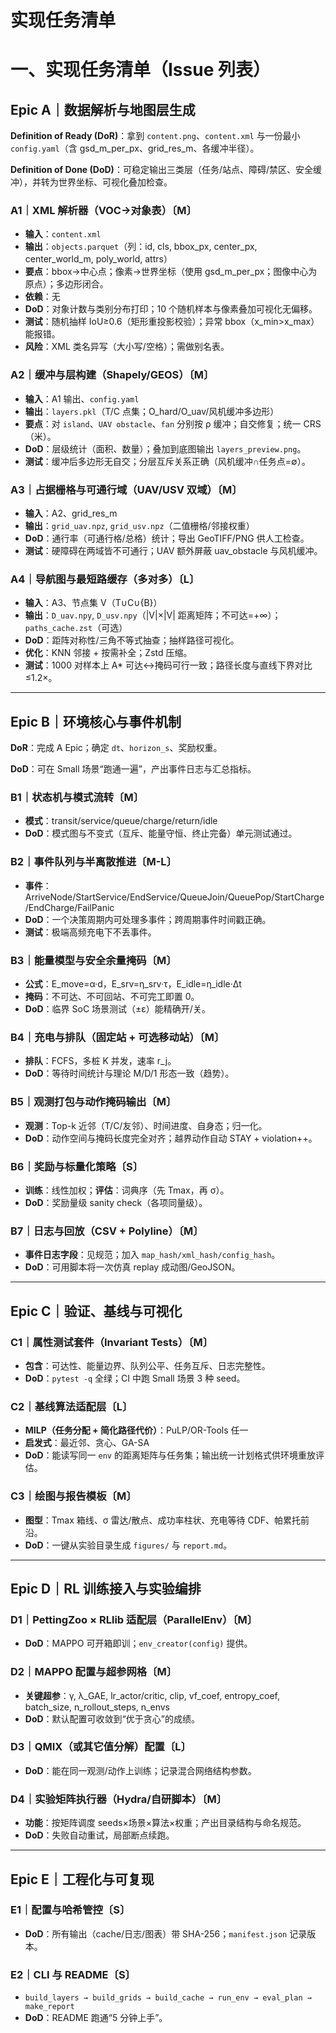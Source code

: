# 实现任务清单

# 一、实现任务清单（Issue 列表）

## Epic A｜数据解析与地图层生成

**Definition of Ready (DoR)**：拿到 `content.png`、`content.xml` 与一份最小 `config.yaml`（含 gsd_m_per_px、grid_res_m、各缓冲半径）。

**Definition of Done (DoD)**：可稳定输出三类层（任务/站点、障碍/禁区、安全缓冲），并转为世界坐标、可视化叠加检查。

### A1｜XML 解析器（VOC→对象表）〔M〕

- **输入**：`content.xml`
- **输出**：`objects.parquet`（列：id, cls, bbox_px, center_px, center_world_m, poly_world, attrs）
- **要点**：bbox→中心点；像素→世界坐标（使用 gsd_m_per_px；图像中心为原点）；多边形闭合。
- **依赖**：无
- **DoD**：对象计数与类别分布打印；10 个随机样本与像素叠加可视化无偏移。
- **测试**：随机抽样 IoU≥0.6（矩形重投影校验）；异常 bbox（x_min>x_max）能报错。
- **风险**：XML 类名异写（大小写/空格）；需做别名表。

### A2｜缓冲与层构建（Shapely/GEOS）〔M〕

- **输入**：A1 输出、`config.yaml`
- **输出**：`layers.pkl`（T/C 点集；O_hard/O_uav/风机缓冲多边形）
- **要点**：对 `island`、`UAV obstacle`、`fan` 分别按 ρ 缓冲；自交修复；统一 CRS（米）。
- **DoD**：层级统计（面积、数量）；叠加到底图输出 `layers_preview.png`。
- **测试**：缓冲后多边形无自交；分层互斥关系正确（风机缓冲∩任务点=∅）。

### A3｜占据栅格与可通行域（UAV/USV 双域）〔M〕

- **输入**：A2、grid_res_m
- **输出**：`grid_uav.npz`, `grid_usv.npz`（二值栅格/邻接权重）
- **DoD**：通行率（可通行格/总格）统计；导出 GeoTIFF/PNG 供人工检查。
- **测试**：硬障碍在两域皆不可通行；UAV 额外屏蔽 uav_obstacle 与风机缓冲。

### A4｜导航图与最短路缓存（多对多）〔L〕

- **输入**：A3、节点集 V（T∪C∪{B}）
- **输出**：`D_uav.npy`, `D_usv.npy`（|V|×|V| 距离矩阵；不可达=+∞）；`paths_cache.zst`（可选）
- **DoD**：距阵对称性/三角不等式抽查；抽样路径可视化。
- **优化**：KNN 邻接 + 按需补全；Zstd 压缩。
- **测试**：1000 对样本上 A* 可达↔掩码可行一致；路径长度与直线下界对比≤1.2×。

---

## Epic B｜环境核心与事件机制

**DoR**：完成 A Epic；确定 `dt`、`horizon_s`、奖励权重。

**DoD**：可在 Small 场景“跑通一遍”，产出事件日志与汇总指标。

### B1｜状态机与模式流转〔M〕

- **模式**：transit/service/queue/charge/return/idle
- **DoD**：模式图与不变式（互斥、能量守恒、终止完备）单元测试通过。

### B2｜事件队列与半离散推进〔M-L〕

- **事件**：ArriveNode/StartService/EndService/QueueJoin/QueuePop/StartCharge/EndCharge/FailPanic
- **DoD**：一个决策周期内可处理多事件；跨周期事件时间戳正确。
- **测试**：极端高频充电下不丢事件。

### B3｜能量模型与安全余量掩码〔M〕

- **公式**：E_move=α·d，E_srv=η_srv·τ，E_idle=η_idle·Δt
- **掩码**：不可达、不可回站、不可完工即置 0。
- **DoD**：临界 SoC 场景测试（±ε）能精确开/关。

### B4｜充电与排队（固定站 + 可选移动站）〔M〕

- **排队**：FCFS，多桩 K 并发，速率 r_j。
- **DoD**：等待时间统计与理论 M/D/1 形态一致（趋势）。

### B5｜观测打包与动作掩码输出〔M〕

- **观测**：Top-k 近邻（T/C/友邻）、时间进度、自身态；归一化。
- **DoD**：动作空间与掩码长度完全对齐；越界动作自动 STAY + violation++。

### B6｜奖励与标量化策略〔S〕

- **训练**：线性加权；**评估**：词典序（先 Tmax，再 σ）。
- **DoD**：奖励量级 sanity check（各项同量级）。

### B7｜日志与回放（CSV + Polyline）〔M〕

- **事件日志字段**：见规范；加入 `map_hash/xml_hash/config_hash`。
- **DoD**：可用脚本将一次仿真 replay 成动图/GeoJSON。

---

## Epic C｜验证、基线与可视化

### C1｜属性测试套件（Invariant Tests）〔M〕

- **包含**：可达性、能量边界、队列公平、任务互斥、日志完整性。
- **DoD**：`pytest -q` 全绿；CI 中跑 Small 场景 3 种 seed。

### C2｜基线算法适配层〔L〕

- **MILP（任务分配 + 简化路径代价）**：PuLP/OR-Tools 任一
- **启发式**：最近邻、贪心、GA-SA
- **DoD**：能读写同一 `env` 的距离矩阵与任务集；输出统一计划格式供环境重放评估。

### C3｜绘图与报告模板〔M〕

- **图型**：Tmax 箱线、σ 雷达/散点、成功率柱状、充电等待 CDF、帕累托前沿。
- **DoD**：一键从实验目录生成 `figures/` 与 `report.md`。

---

## Epic D｜RL 训练接入与实验编排

### D1｜PettingZoo × RLlib 适配层（ParallelEnv）〔M〕

- **DoD**：MAPPO 可开箱即训；`env_creator(config)` 提供。

### D2｜MAPPO 配置与超参网格〔M〕

- **关键超参**：γ, λ_GAE, lr_actor/critic, clip, vf_coef, entropy_coef, batch_size, n_rollout_steps, n_envs
- **DoD**：默认配置可收敛到“优于贪心”的成绩。

### D3｜QMIX（或其它值分解）配置〔L〕

- **DoD**：能在同一观测/动作上训练；记录混合网络结构参数。

### D4｜实验矩阵执行器（Hydra/自研脚本）〔M〕

- **功能**：按矩阵调度 seeds×场景×算法×权重；产出目录结构与命名规范。
- **DoD**：失败自动重试，局部断点续跑。

---

## Epic E｜工程化与可复现

### E1｜配置与哈希管控〔S〕

- **DoD**：所有输出（cache/日志/图表）带 SHA-256；`manifest.json` 记录版本。

### E2｜CLI 与 README〔S〕

- `build_layers → build_grids → build_cache → run_env → eval_plan → make_report`
- **DoD**：README 跑通“5 分钟上手”。